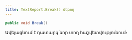 ```yaml
---
title: TextReport.Break() մեթոդ
---
```


```c#
public void Break()
```

Ավելացնում է դատարկ նոր տող հաշվետվությունում։
